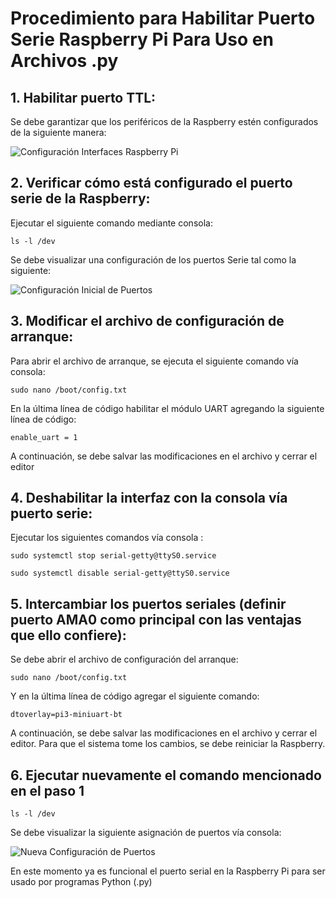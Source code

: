# Procedimiento para Habilitar Puerto Serie Raspberry Pi Para Uso en Archivos .py
## 1. Habilitar puerto TTL:
Se debe garantizar que los periféricos de la Raspberry estén configurados de la siguiente manera:  
 
![Configuración Interfaces Raspberry Pi](imagenes/CONF_INTERFACES.png)

## 2. Verificar cómo está configurado el puerto serie de la Raspberry:
Ejecutar el siguiente comando mediante consola:

```linux
ls -l /dev  
```

Se debe visualizar una configuración de los puertos Serie tal como la siguiente:

![Configuración Inicial de Puertos](imagenes/CONF_INICIAL_PUERTOS.png)
 

## 3. Modificar el archivo de configuración de arranque:
Para abrir el archivo de arranque, se ejecuta el siguiente comando vía consola:

```linux
sudo nano /boot/config.txt  
```

En la última línea de código habilitar el módulo UART agregando la siguiente línea de código: 

```
enable_uart = 1  
```
A continuación, se debe salvar las modificaciones en el archivo y cerrar el editor  

## 4. Deshabilitar la interfaz con la consola vía puerto serie:

Ejecutar los siguientes comandos vía consola
:

```linux
sudo systemctl stop serial-getty@ttyS0.service  
```
```linux
sudo systemctl disable serial-getty@ttyS0.service  
```
## 5. Intercambiar los puertos seriales (definir puerto AMA0 como principal con las ventajas que ello confiere):
Se debe abrir el archivo de configuración del arranque:  

```linux
sudo nano /boot/config.txt  
```

Y en la última línea de código agregar el siguiente comando: 

```linux
dtoverlay=pi3-miniuart-bt  
```
A continuación, se debe salvar las modificaciones en el archivo y cerrar el editor. Para que el sistema tome los cambios, se debe reiniciar la Raspberry.  

## 6. Ejecutar nuevamente el comando mencionado en el paso 1
```linux
ls -l /dev  
```

Se debe visualizar la siguiente asignación de puertos vía consola:

![Nueva Configuración de Puertos](imagenes/CONF_FINAL_PUERTOS.png)
 
 En este momento ya es funcional el puerto serial en la Raspberry Pi para ser usado por programas Python (.py)

 
 
